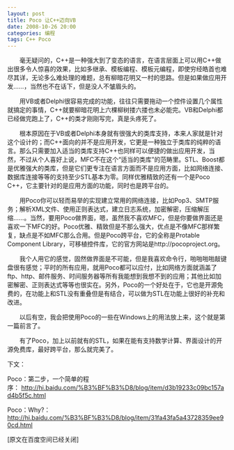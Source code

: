 ```yaml
---
layout: post
title: Poco 让C++迈向VB
date: 2008-10-26 20:00
categories: 编程
tags: C++ Poco
---
```


　　毫无疑问的，C++是一种强大到了变态的语言，在语言层面上可以用C++做出很多令人惊喜的效果，比如多继承、模板编程、模板元编程，即使穷经皓首也难尽其详，无论多么难处理的难题，总有柳暗花明又一村的思路。但是如果做应用开发……，当然也不在话下，但是没人不皱眉头的。

<!-- more -->



　　用VB或者Delphi很容易完成的功能，往往只需要拖动一个控件设置几个属性就搞定的事情，C++就要柳暗花明上六棵柳树搂六搂也未必能完。VB和Delphi都已经做完跑上了，C++的类才刚刚写完，真是头疼死了。

　　根本原因在于VB或者Delphi本身就有很强大的类库支持，本来人家就是针对这个设计的；而C++面向的并不是应用开发，它更是一种独立于类库的纯粹的语言。那么只需要加入适当的类库支持C++也同样可以便捷的做出应用开发，当然，不过从个人喜好上说，MFC不在这个“适当的类库”的范畴里。STL、Boost都是优雅强大的类库，但是它们更专注在语言方面而不是应用方面，比如网络连接、数据库连接等等的支持至少STL基本为零。同样优雅精致的还有一个是Poco C++，它主要针对的是应用方面的功能，同时也是跨平台的。

　　用Poco你可以轻而易举的实现建立常用的网络连接，比如Pop3、SMTP服务；解析XML文件、使用正则表达式，建立日志系统，加密解密，压缩解压缩……。当然，要用Poco做界面，嗯，虽然我不喜欢MFC，但是你要做界面还是喜欢一下MFC的好。Poco优雅、精致但是不那么强大，优点是不像MFC那样繁复，缺点是不如MFC那么合用。但是Poco跨平台，它的全称是Protable Component Library，可移植控件库，它的官方网站是http://pocoproject.org。

　　我个人用它的感觉，固然做界面是不可能，但是我喜欢命令行，啪啪啪啪敲键盘很有感觉；平时的所有应用，就用Poco都可以应付，比如网络方面就涵盖了ftp、http、邮件服务、时间服务器等所有我能想到我想不到的应用；其他比如加密解密、正则表达式等等也很实在。另外，Poco的一个好处在于，它也是开源免费的，在功能上和STL没有重叠但是有结合，可以做为STL在功能上很好的补充和改进。

　　以后有空，我会把使用Poco的一些在Windows上的用法放上来，这个就是第一篇前言了。

　　有了Poco，加上以前就有的STL，如果在能有支持数学计算、界面设计的开源免费库，最好跨平台，那么就完美了。


下文：

Poco：第二步，一个简单的程序： http://hi.baidu.com/%B3%BF%B3%D8/blog/item/d3b19233c09bc157ad4b5f5c.html



Poco：Why?：http://hi.baidu.com/%B3%BF%B3%D8/blog/item/31fa43fa5a43728359ee90cd.html



[原文在百度空间已经关闭]

